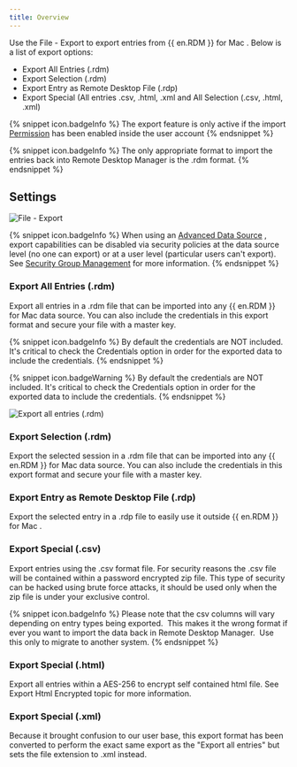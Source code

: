 ```yaml
---
title: Overview
---
```


Use the File - Export to export entries from {{ en.RDM }} for Mac . Below is a list of export options:  

* Export All Entries (.rdm) 
* Export Selection (.rdm) 
* Export Entry as Remote Desktop File (.rdp) 
* Export Special (All entries .csv, .html, .xml and All Selection (.csv, .html, .xml) 

{% snippet icon.badgeInfo %} 
The export feature is only active if the import [Permission](/rdm/mac/commands/administration/user-management/permissions/) has been enabled inside the user account 
{% endsnippet %}

{% snippet icon.badgeInfo %} 
The only appropriate format to import the entries back into Remote Desktop Manager is the .rdm format. 
{% endsnippet %}
 
## Settings 

![File - Export](/img/en/rdm/mac/clip10315.png) 

{% snippet icon.badgeInfo %} 
When using an [Advanced Data Source](/rdm/mac/data-sources/data-sources-types/advanced-data-sources/) , export capabilities can be disabled via security policies at the data source level (no one can export) or at a user level (particular users can&apos;t export). See [Security Group Management](/rdm/mac/commands/administration/security-group-management/) for more information. 
{% endsnippet %}
 
### Export All Entries (.rdm) 

Export all entries in a .rdm file that can be imported into any {{ en.RDM }} for Mac data source. You can also include the credentials in this export format and secure your file with a master key.  

{% snippet icon.badgeInfo %} 
By default the credentials are NOT included. It&apos;s critical to check the Credentials option in order for the exported data to include the credentials. 
{% endsnippet %}
 
{% snippet icon.badgeWarning %} 
By default the credentials are NOT included. It&apos;s critical to check the Credentials option in order for the exported data to include the credentials. 
{% endsnippet %}
 
![Export all entries (.rdm)](/img/en/rdm/mac/clip10316.png) 

### Export Selection (.rdm) 

Export the selected session in a .rdm file that can be imported into any {{ en.RDM }} for Mac data source. You can also include the credentials in this export format and secure your file with a master key. 

### Export Entry as Remote Desktop File (.rdp) 

Export the selected entry in a .rdp file to easily use it outside {{ en.RDM }} for Mac . 

### Export Special (.csv) 

Export entries using the .csv format file. For security reasons the .csv file will be contained within a password encrypted zip file. This type of security can be hacked using brute force attacks, it should be used only when the zip file is under your exclusive control. 

{% snippet icon.badgeInfo %} 
Please note that the csv columns will vary depending on entry types being exported. &#160;This makes it the wrong format if ever you want to import the data back in Remote Desktop Manager. &#160;Use this only to migrate to another system. 
{% endsnippet %}
 
### Export Special (.html) 

Export all entries within a AES-256 to encrypt self contained html file. See Export Html Encrypted topic for more information. 

### Export Special (.xml) 

Because it brought confusion to our user base, this export format has been converted to perform the exact same export as the &quot;Export all entries&quot; but sets the file extension to .xml instead. 

